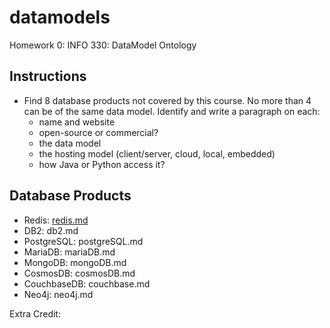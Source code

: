 # datamodels
Homework 0: INFO 330: DataModel Ontology

## Instructions
* Find 8 database products not covered by this course. No more than 4 can be of the same data model. Identify and write a paragraph on each:
    * name and website
    * open-source or commercial?
    * the data model
    * the hosting model (client/server, cloud, local, embedded)
    * how Java or Python access it?

## Database Products
* Redis: [redis.md](redis.md)
* DB2: db2.md
* PostgreSQL: postgreSQL.md
* MariaDB: mariaDB.md
* MongoDB: mongoDB.md
* CosmosDB: cosmosDB.md
* CouchbaseDB: couchbase.md
* Neo4j: neo4j.md

Extra Credit: 

